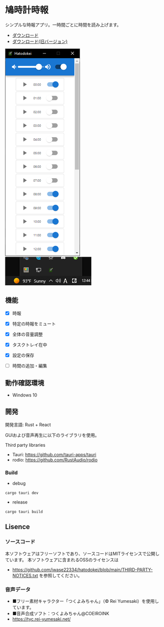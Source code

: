 # 鳩時計時報

シンプルな時報アプリ。一時間ごとに時間を読み上げます。

 - [ダウンロード](https://tapoh.booth.pm/items/4187459)
 - [ダウンロード(旧バージョン)](https://github.com/iwase22334/hatodokei/releases)

![キャプチャ1](https://raw.githubusercontent.com/iwase22334/hatodokei/main/capture/Capture1.png)
![キャプチャ2](https://raw.githubusercontent.com/iwase22334/hatodokei/main/capture/Capture2.png)

## 機能

 - [x] 時報
 - [x] 特定の時報をミュート
 - [x] 全体の音量調整
 - [x] タスクトレイ在中
 - [x] 設定の保存
 - [ ] 時間の追加・編集


## 動作確認環境

 - Windows 10

## 開発

開発言語: Rust + React

GUIおよび音声再生に以下のライブラリを使用。

Third party libraries

 - Tauri: https://github.com/tauri-apps/tauri
 - rodio: https://github.com/RustAudio/rodio

### Build

- debug
```
cargo tauri dev
```

- release
```
cargo tauri build
```

## Lisence

### ソースコード

本ソフトウェアはフリーソフトであり、ソースコードはMITライセンスで公開しています。 
本ソフトウェアに含まれるOSSのライセンスは
 - https://github.com/iwase22334/hatodokei/blob/main/THIRD-PARTY-NOTICES.txt
を参照してください。

### 音声データ

 - ■フリー素材キャラクター「つくよみちゃん」（© Rei Yumesaki）を使用しています。
 - ■音声合成ソフト：つくよみちゃん@COEIROINK
 - https://tyc.rei-yumesaki.net/
